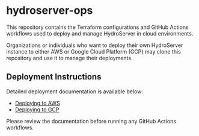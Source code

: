 # hydroserver-ops

This repository contains the Terraform configurations and GitHub Actions workflows used to deploy and manage HydroServer in cloud environments.

Organizations or individuals who want to deploy their own HydroServer instance to either AWS or Google Cloud Platform (GCP) may clone this repository and use it to manage their deployments.

## Deployment Instructions

Detailed deployment documentation is available below:

- [Deploying to AWS](https://hydroserver2.github.io/hydroserver/deployment/aws/manage-aws-deployment.html)
- [Deploying to GCP](https://hydroserver2.github.io/hydroserver/deployment/gcp/manage-gcp-deployment.html)

Please review the documentation before running any GitHub Actions workflows.
